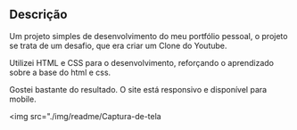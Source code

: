 ## Descrição
Um projeto simples de desenvolvimento do meu portfólio pessoal, o projeto se trata de um desafio, que era criar um Clone do Youtube.

Utilizei HTML e CSS para o desenvolvimento, reforçando o aprendizado sobre a base do html e css.

Gostei bastante do resultado. O site está responsivo e disponível para mobile.

<img src="./img/readme/Captura-de-tela
